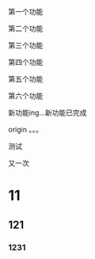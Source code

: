 第一个功能

第二个功能

第三个功能

第四个功能

第五个功能

第六个功能

新功能ing...新功能已完成

origin   。。。

测试

又一次
# 11
## 121
### 1231